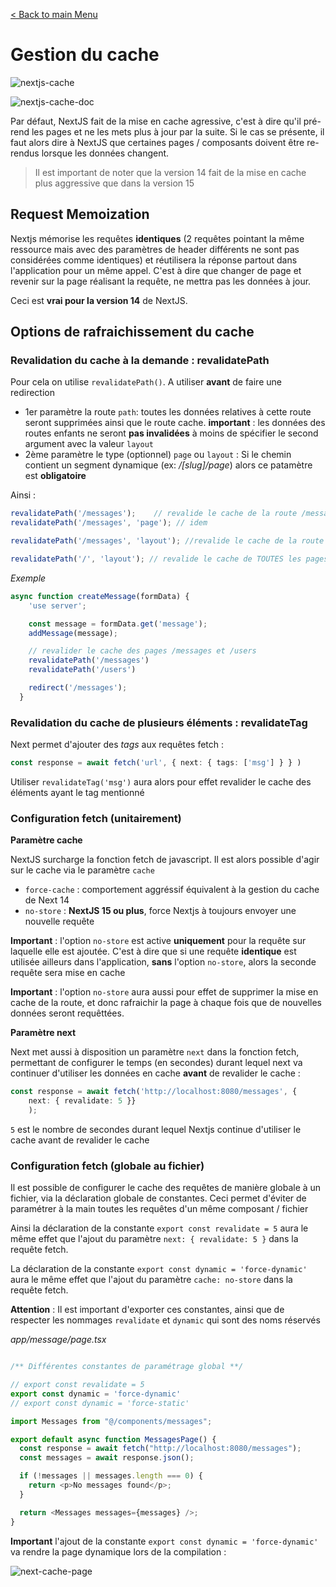 [< Back to main Menu](https://github.com/gsoulie/react-resources/blob/master/react-presentation.md)    

# Gestion du cache

![nextjs-cache](https://github.com/user-attachments/assets/35b535d4-ab65-404a-9e18-7117d16b2bbc)

![nextjs-cache-doc](https://github.com/user-attachments/assets/6b8b9f33-e4a0-4105-8cbb-fd302091c259)

Par défaut, NextJS fait de la mise en cache agressive, c'est à dire qu'il pré-rend les pages et ne les mets plus à jour par la suite. 
Si le cas se présente, il faut alors dire à NextJS que certaines pages / composants doivent être re-rendus lorsque les données changent.

> Il est important de noter que la version 14 fait de la mise en cache plus aggressive que dans la version 15

## Request Memoization

Nextjs mémorise les requêtes **identiques** (2 requêtes pointant la même ressource mais avec des paramètres de header différents ne sont pas considérées comme identiques) et réutilisera la réponse partout dans l'application pour un même appel. 
C'est à dire que changer de page et revenir sur la page réalisant la requête, ne mettra pas les données à jour.

Ceci est **vrai pour la version 14** de NextJS.

## Options de rafraichissement du cache

### Revalidation du cache à la demande : revalidatePath

Pour cela on utilise ````revalidatePath()````. A utiliser **avant** de faire une redirection

* 1er paramètre la route ````path````: toutes les données relatives à cette route seront supprimées ainsi que le route cache. **important** : les données des routes enfants ne seront **pas invalidées** à moins de spécifier le second argument avec la valeur ````layout````
* 2ème paramètre le type (optionnel) ````page```` ou ````layout```` : Si le chemin contient un segment dynamique (ex: */[slug]/page*) alors ce patamètre est **obligatoire**

Ainsi : 

````typescript
revalidatePath('/messages');	// revalide le cache de la route /message spécifiquement
revalidatePath('/messages', 'page'); // idem

revalidatePath('/messages', 'layout'); //revalide le cache de la route /messages ainsi que le cache des routes enfants

revalidatePath('/', 'layout'); // revalide le cache de TOUTES les pages
````

*Exemple*

````typescript
async function createMessage(formData) {
    'use server';

    const message = formData.get('message');
    addMessage(message);

    // revalider le cache des pages /messages et /users
    revalidatePath('/messages')
    revalidatePath('/users')

    redirect('/messages');
  }
````

### Revalidation du cache de plusieurs éléments : revalidateTag

Next permet d'ajouter des *tags* aux requêtes fetch :

````typescript
const response = await fetch('url', { next: { tags: ['msg'] } } )
````

Utiliser ````revalidateTag('msg')```` aura alors pour effet revalider le cache des éléments ayant le tag mentionné

### Configuration fetch (unitairement)

**Paramètre cache**

NextJS surcharge la fonction fetch de javascript. Il est alors possible d'agir sur le cache via le paramètre ````cache````

* ````force-cache```` : comportement aggréssif équivalent à la gestion du cache de Next 14
* ````no-store```` : **NextJS 15 ou plus**, force Nextjs à toujours envoyer une nouvelle requête

**Important** : l'option ````no-store```` est active **uniquement** pour la requête sur laquelle elle est ajoutée. C'est à dire que si une requête **identique** est utilisée ailleurs dans l'application, **sans** l'option ````no-store````, alors la seconde requête sera mise en cache

**Important** : l'option ````no-store```` aura aussi pour effet de supprimer la mise en cache de la route, et donc rafraichir la page à chaque fois que de nouvelles données seront requêttées.

**Paramètre next**

Next met aussi à disposition un paramètre ````next```` dans la fonction fetch, permettant de configurer le temps (en secondes) durant lequel next va continuer d'utiliser les données en cache **avant** de revalider le cache :

````typescript
const response = await fetch('http://localhost:8080/messages', {
	next: { revalidate: 5 }}
	);
````

````5```` est le nombre de secondes durant lequel Nextjs continue d'utiliser le cache avant de revalider le cache

### Configuration fetch (globale au fichier)

Il est possible de configurer le cache des requêtes de manière globale à un fichier, via la déclaration globale de constantes. Ceci permet d'éviter de paramétrer à la main toutes les requêtes d'un même composant / fichier

Ainsi la déclaration de la constante ````export const revalidate = 5```` aura le même effet que l'ajout du paramètre ````next: { revalidate: 5 }```` dans la requête fetch.

La déclaration de la constante ````export const dynamic = 'force-dynamic'```` aura le même effet que l'ajout du paramètre ````cache: no-store```` dans la requête fetch.

**Attention** : Il est important d'exporter ces constantes, ainsi que de respecter les nommages ````revalidate```` et ````dynamic```` qui sont des noms réservés

*app/message/page.tsx*

````typescript

/** Différentes constantes de paramétrage global **/

// export const revalidate = 5
export const dynamic = 'force-dynamic'
// export const dynamic = 'force-static'

import Messages from "@/components/messages";

export default async function MessagesPage() {
  const response = await fetch("http://localhost:8080/messages");
  const messages = await response.json();

  if (!messages || messages.length === 0) {
    return <p>No messages found</p>;
  }

  return <Messages messages={messages} />;
}
````

**Important** l'ajout de la constante ````export const dynamic = 'force-dynamic'```` va rendre la page dynamique lors de la compilation :

![next-cache-page](https://github.com/user-attachments/assets/53d2aac4-95b2-474a-bfa0-ac0b56358d33)

